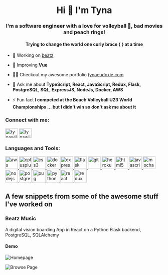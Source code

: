 <h1 align="center">Hi  👋  I'm Tyna</h1>
<h3 align="center">I'm a software engineer with a love for volleyball  🏐, bad movies and peach rings!</h3>
<h4 align="center">Trying to change the world one curly brace { } at a time</h4>

- 🔭 Working on [beatz](https://github.com/tynawilliam/music-app)

- 🌱 Improving **Vue**

- 👊🏽 Checkout my awesome portfolio [tynaeudoxie.com](https://tynaeudoxie.com/)

- 💬 Ask me about **TypeScript, React, JavaScript, Redux, Flask, PostgreSQL, SQL, ExpressJS, NodeJs, Docker, AWS**

- ⚡ Fun fact **I competed at the Beach Volleyball U23 World Championships ... but I didn't win so don't ask me about it**

<h3 align="left">Connect with me:</h3>
<p align="left">
<a href="https://linkedin.com/in/tynawilliam" target="blank"><img align="center" src="https://cdn.jsdelivr.net/npm/simple-icons@3.0.1/icons/linkedin.svg" alt="tynawilliam" height="30" width="40" /></a>
<a href="https://www.leetcode.com/tynawilliam" target="blank"><img align="center" src="https://cdn.jsdelivr.net/npm/simple-icons@3.0.1/icons/leetcode.svg" alt="tynawilliam" height="30" width="40" /></a>
</p>

<h3 align="left">Languages and Tools:</h3>
<p align="left"> <a href="https://aws.amazon.com" target="_blank"> <img src="https://devicons.github.io/devicon/devicon.git/icons/amazonwebservices/amazonwebservices-original-wordmark.svg" alt="aws" width="40" height="40"/> </a> <a href="https://www.w3schools.com/cpp/" target="_blank"> <img src="https://devicons.github.io/devicon/devicon.git/icons/cplusplus/cplusplus-original.svg" alt="cplusplus" width="40" height="40"/> </a> <a href="https://www.w3schools.com/css/" target="_blank"> <img src="https://devicons.github.io/devicon/devicon.git/icons/css3/css3-original-wordmark.svg" alt="css3" width="40" height="40"/> </a> <a href="https://www.docker.com/" target="_blank"> <img src="https://devicons.github.io/devicon/devicon.git/icons/docker/docker-original-wordmark.svg" alt="docker" width="40" height="40"/> </a> <a href="https://expressjs.com" target="_blank"> <img src="https://devicons.github.io/devicon/devicon.git/icons/express/express-original-wordmark.svg" alt="express" width="40" height="40"/> </a> <a href="https://flask.palletsprojects.com/" target="_blank"> <img src="https://www.vectorlogo.zone/logos/pocoo_flask/pocoo_flask-icon.svg" alt="flask" width="40" height="40"/> </a> <a href="https://git-scm.com/" target="_blank"> <img src="https://www.vectorlogo.zone/logos/git-scm/git-scm-icon.svg" alt="git" width="40" height="40"/> </a> <a href="https://heroku.com" target="_blank"> <img src="https://www.vectorlogo.zone/logos/heroku/heroku-icon.svg" alt="heroku" width="40" height="40"/> </a> <a href="https://www.w3.org/html/" target="_blank"> <img src="https://devicons.github.io/devicon/devicon.git/icons/html5/html5-original-wordmark.svg" alt="html5" width="40" height="40"/> </a> <a href="https://developer.mozilla.org/en-US/docs/Web/JavaScript" target="_blank"> <img src="https://devicons.github.io/devicon/devicon.git/icons/javascript/javascript-original.svg" alt="javascript" width="40" height="40"/> </a> <a href="https://mochajs.org" target="_blank"> <img src="https://www.vectorlogo.zone/logos/mochajs/mochajs-icon.svg" alt="mocha" width="40" height="40"/> </a> <a href="https://nodejs.org" target="_blank"> <img src="https://devicons.github.io/devicon/devicon.git/icons/nodejs/nodejs-original-wordmark.svg" alt="nodejs" width="40" height="40"/> </a> <a href="https://www.postgresql.org" target="_blank"> <img src="https://devicons.github.io/devicon/devicon.git/icons/postgresql/postgresql-original-wordmark.svg" alt="postgresql" width="40" height="40"/> </a> <a href="https://pugjs.org" target="_blank"> <img src="https://cdn.worldvectorlogo.com/logos/pug.svg" alt="pug" width="40" height="40"/> </a> <a href="https://www.python.org" target="_blank"> <img src="https://devicons.github.io/devicon/devicon.git/icons/python/python-original.svg" alt="python" width="40" height="40"/> </a> <a href="https://reactjs.org/" target="_blank"> <img src="https://devicons.github.io/devicon/devicon.git/icons/react/react-original-wordmark.svg" alt="react" width="40" height="40"/> </a> <a href="https://redux.js.org" target="_blank"> <img src="https://devicons.github.io/devicon/devicon.git/icons/redux/redux-original.svg" alt="redux" width="40" height="40"/> </a> </p>


## A few snippets from some of the awesome stuff I've worked on


<div>
  <h3> Beatz Music</h3>
  A digital vision boarding App in React on a Python Flask backend, PostgreSQL, SQLAlchemy
  <h4>Demo</h4>
  
![Homepage](/public/screenshots/homepage.png)
 
  
 ![Browse Page](public/screenshots/browse.png)
